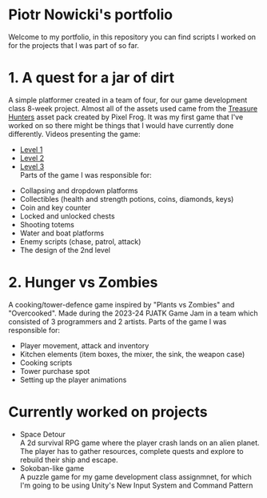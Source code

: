 # Piotr Nowicki's portfolio
Welcome to my portfolio, in this repository you can find scripts I worked on for the projects that I was part of so far.
# 1. A quest for a jar of dirt
A simple platformer created in a team of four, for our game development class 8-week project. Almost all of the assets used came from the [Treasure Hunters](https://pixelfrog-assets.itch.io/treasure-hunters) asset pack created by Pixel Frog.
It was my first game that I've worked on so there might be things that I would have currently done differently. 
Videos presenting the game:
- [Level 1](https://drive.google.com/file/d/1u-X-pZVc1Pkdpnpt1kiGG9JTFNxoVFKR/view?usp=sharing)
- [Level 2](https://drive.google.com/file/d/15P5Wn_FSLBqT_WkBuzkf3kqvYDRjRV9l/view?usp=sharing)
- [Level 3](https://drive.google.com/file/d/1Pv503FmKndqtMmk44P_ZcE0hEaoH1ZNr/view?usp=sharing)  
Parts of the game I was responsible for:
* Collapsing and dropdown platforms
* Collectibles (health and strength potions, coins, diamonds, keys)
* Coin and key counter
* Locked and unlocked chests
* Shooting totems
* Water and boat platforms
* Enemy scripts (chase, patrol, attack)
* The design of the 2nd level
# 2. Hunger vs Zombies
A cooking/tower-defence game inspired by "Plants vs Zombies" and "Overcooked". Made during the 2023-24 PJATK Game Jam in a team which consisted of 3 programmers and 2 artists.
Parts of the game I was responsible for:
* Player movement, attack and inventory
* Kitchen elements (item boxes, the mixer, the sink, the weapon case)
* Cooking scripts
* Tower purchase spot
* Setting up the player animations

# Currently worked on projects
* Space Detour  
  A 2d survival RPG game where the player crash lands on an alien planet. The player has to gather resources, complete quests and explore to rebuild their ship and escape.
* Sokoban-like game  
  A puzzle game for my game development class assignmnet, for which I'm going to be using Unity's New Input System and Command Pattern
